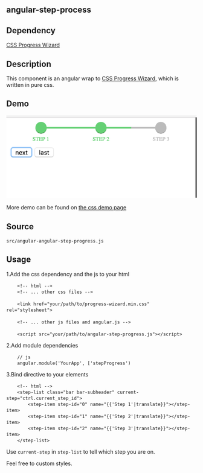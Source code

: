 angular-step-process
----

Dependency
----
[CSS Progress Wizard](https://github.com/christabor/css-progress-wizard)


Description
----
This component is an angular wrap to [CSS Progress Wizard](https://github.com/christabor/css-progress-wizard), which is written in pure css.


Demo
----
![Progress Demo](./example/scrot.png)

More demo can be found on [the css demo page](http://christabor.github.io/css-progress-wizard/)


Source
----

    src/angular-angular-step-progress.js
    
Usage
----
1.Add the css dependency and the js to your html<br>

```
    <!-- html -->
    <!-- ... other css files -->
    
    <link href="your/path/to/progress-wizard.min.css" rel="stylesheet">
    
    <!-- ... other js files and angular.js -->
    
    <script src="your/path/to/angular-step-progress.js"></script>
```

2.Add module dependencies

```
    // js
    angular.module('YourApp', ['stepProgress')
```

3.Bind directive to your elements

```
    <!-- html -->
    <step-list class="bar bar-subheader" current-step="ctrl.current_step_id">
        <step-item step-id="0" name="{{'Step 1'|translate}}"></step-item>
        <step-item step-id="1" name="{{'Step 2'|translate}}"></step-item>
        <step-item step-id="2" name="{{'Step 3'|translate}}"></step-item>
    </step-list>
```

Use `current-step` in `step-list` to tell which step you are on.

Feel free to custom styles.
